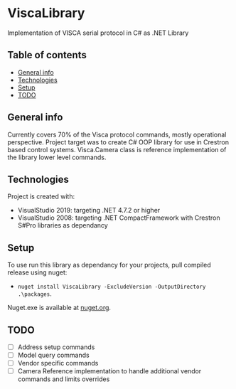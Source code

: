 # ViscaLibrary
Implementation of VISCA serial protocol in C# as .NET Library

## Table of contents
* [General info](#general-info)
* [Technologies](#technologies)
* [Setup](#setup)
* [TODO](#todo)

## General info
Currently covers 70% of the Visca protocol commands, mostly operational perspective.
Project target was to create C# OOP library for use in Crestron based control systems.
Visca.Camera class is reference implementation of the library lower level commands.
	
## Technologies
Project is created with:
* VisualStudio 2019: targeting .NET 4.7.2 or higher
* VisualStudio 2008: targeting .NET CompactFramework with Crestron S#Pro libraries as dependancy
	
## Setup
To use run this library as dependancy for your projects, pull compiled release using nuget:
- `nuget install ViscaLibrary -ExcludeVersion -OutputDirectory .\packages`.

Nuget.exe is available at [nuget.org](https://dist.nuget.org/win-x86-commandline/latest/nuget.exe).

## TODO
- [ ] Address setup commands
- [ ] Model query commands
- [ ] Vendor specific commands
- [ ] Camera Reference implementation to handle additional vendor commands and limits overrides
